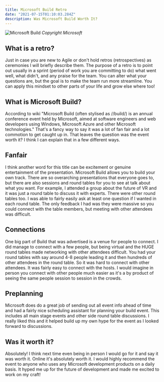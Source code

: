 ```yaml
---
title: Microsoft Build Retro
date: "2021-07-15T01:10:03.284Z"
description: Was Microsoft Build Worth It?
---
```


![Microsoft Build](/assets/MSBuild.png)
*Copyright Microsoft*

## What is a retro?
Just in case you are new to Agile or don't hold retros (retrospectives) as ceremonies I will briefly describe them. The purpose of a retro is to point out usually in a sprint (period of work you are committing to do) what went well, what didn't, and any praise for the team. You can alter what your questions are, but the goal is to make the team run more streamline. You can apply this mindset to other parts of your life and grow else where too!

## What is Microsoft Build?
According to wiki "Microsoft Build (often stylised as //build/) is an annual conference event held by Microsoft, aimed at software engineers and web developers using Windows, Microsoft Azure and other Microsoft technologies." That's a fancy way to say it was a lot of fan fair and a lot commotion to get caught up in. That leaves the question was the event worth it? I think I can explain that in a few different ways.

## Fanfair
I think another word for this title can be excitement or genuine entertainment of the presentation. Microsoft Build allows you to build your own track. There are so overarching presentations that everyone goes to, but there are also sessions and round tables for you to see at talk about what you want. For example, I attended a group about the future of VR and it was just a round table to discuss it with experts. There were other round tables too. I was able to fairly easily ask at least one question if I wanted in each round table. The only feedback I had was they were massive so you could connect with the table members, but meeting with other attendees was difficult.

## Connections
One big part of Build that was advertised is a venue for people to connect. I did manage to connect with a few people, but being virtual and the HUGE round tables made networking with other attendees difficult. You had your round tables with say around 4-8 people leading it and then hundreds of other attendees in the round table. So it was hard to connect with other attendees. It was fairly easy to connect with the hosts. I would imagine in person you connect with other people much easier as it's a by product of seeing the same people session to session in the crowds. 

## Preplanning
Microsoft does do a great job of sending out all event info ahead of time and had a fairly nice scheduling assistant for planning your build event. This includes all main stage events and other side round table discussions. I really liked this and it helped build up my own hype for the event as I looked forward to discussions. 

## Was it worth it?
Absolutely! I think next time even being in person I would go for it and say it was worth it. Online it's absolutely worth it. I would highly recommend the event to anyone who uses any Microsoft development products on a daily basis. It hyped me up for the future of development and made me excited to work on my craft! 
